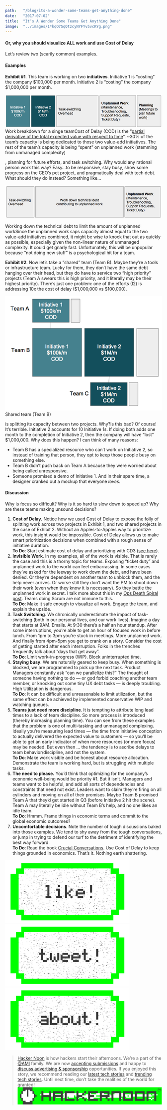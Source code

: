 ```yaml
---
path:	"/blog/its-a-wonder-some-teams-get-anything-done"
date:	"2017-07-02"
title:	"It’s A Wonder Some Teams Get Anything Done"
image:	"../images/1*kqO7SqQtzcyNYFYv5vcKYg.png"
---
```


#### Or, why you should visualize ALL work and use Cost of Delay

Let’s review two (scarily common) examples.

#### Examples

**Exhibit #1**. This team is working on two **initiatives**. Initiative 1 is “costing” the company $100,000 per month. Initiative 2 is “costing” the company $1,000,000 per month.

![](../images/1*kqO7SqQtzcyNYFYv5vcKYg.png)Work breakdown for a singe teamCost of Delay (COD) is the “[partial derivative of the total expected value with respect to time](https://en.wikipedia.org/wiki/Cost_of_delay)”. ~30% of the team’s capacity is being dedicated to those two value-add initiatives. The rest of the team’s capacity is being “spent” on unplanned work (stemming from unmanaged complexity)

, planning for future efforts, and task switching. Why would any rational person work this way? Easy…to be responsive, stay busy, show some progress on the CEO’s pet project, and pragmatically deal with tech debt. What should they do instead? Something like…

![](../images/1*XizTcNXRDQ-w9qBNNhBFsw.png)

Working down the technical debt to limit the amount of unplanned workSince the unplanned work saps capacity almost equal to the two value-add initiatives combined, it might be wise to knock that out as quickly as possible, especially given the non-linear nature of unmanaged complexity. It could get gnarly fast. Unfortunately, this will be unpopular because “not doing new stuff” is a psychological hit for a team.

**Exhibit #2**. Now let’s take a “shared” team (Team B). Maybe they’re a tools or infrastructure team. Lucky for them, they don’t have the same debt hanging over their head, but they do have to service two “high priority” projects (Team A swears this is high priority, and it literally may be their highest priority). There’s just one problem: one of the efforts (I2) is addressing 10x the cost of delay ($1,000,000 vs $100,000).

![](../images/1*PXZw9ZfTSSXWFJRm-qRAeQ.png)Shared team (Team B)

 is splitting its capacity between two projects. Why?Is this bad? Of course! It’s terrible. Initiative 2 accounts for 10 Initiative 1s. If doing both adds one month to the completion of Initiative 2, then the company will have “lost” $1,000,000. Why does this happen? I can think of many reasons:

* Team B has a specialized resource who can’t work on Initiative 2, so instead of training that person, they opt to keep those people busy on something else.
* Team B didn’t push back on Team A because they were worried about being called unresponsive.
* Someone promised a demo of Initiative 1. And in their spare time, a designer cranked out a mockup that everyone *loves*.
#### Discussion

Why is focus so difficult? Why is it so hard to slow down to speed up? Why are these teams making unsound decisions?

1. **Cost of Delay.** Notice how we used Cost of Delay to expose the folly of splitting work across two projects in Exhibit 1, and two shared projects in the case of Exhibit 2. Without an Apples-to-Apples way to prioritize work, this insight would be impossible. Cost of Delay allows us to make smart prioritization decisions when combined with a rough sense of initiative duration.  
**To Do**: Start estimate cost of delay and prioritizing with CD3 ([see here](http://blackswanfarming.com/cost-of-delay-divided-by-duration/)).
2. **Invisible Work**. In my examples, all of the work is visible. That is rarely the case and this is a thorny topic for teams. Exposing “ticket duty” and unplanned work to the world can feel embarrassing. In some cases they’ve asked for the leeway to work down the debt, and have been denied. Or they’re dependent on another team to unblock them, and the help never arrives. Or worse still they don’t want the PM to shoot down their work (even when they know it is necessary). So they battle the unplanned work in secret. I talk more about this in my [Ops Death Spiral post](https://medium.com/@johnpcutler/learned-helplessness-and-the-ops-death-spiral-b0fff7d916b1). Teams doing Scrum are not immune to this.  
**To Do**: Make it safe enough to visualize all work. Engage the team, and explain the upside.
3. **Task Switching**. We chronically underestimate the impact of task-switching (both in our personal lives, and our work lives). Imagine a day that starts at 9AM. Emails. At 9:30 there’s a half an hour standup. After some interruptions, you’re able to get an hour of focused work in before lunch. From 1pm to 3pm you’re stuck in meetings. More unplanned work. And finally from 4pm-5pm you get to crank on a story. Consider the cost of getting started after each interruption. Folks in the trenches frequently talk about “days that get away”.  
**To Do**: Limit work-in-progress (WIP). Block uninterrupted time.
4. **Staying busy**. We are naturally geared to keep busy. When something is blocked, we are programmed to pick up the next task. Product Managers constantly ask “can we parallelize this?” The thought of someone having nothing to do — or god forbid coaching another team member, or knocking out some tiny UX debt tasks — is deeply troubling. High Utilization is dangerous.  
**To Do**: It can be difficult and unreasonable to limit utilization, but the same effect can be achieved by implemented conservative WIP and watching queues.
5. **Teams just need more discipline**. It is tempting to attribute long lead times to a lack of team discipline. So more process is introduced (thereby increasing planning time). You can see from these examples that the problem is one of multi-tasking and unmanaged complexing. Ideally you’re measuring lead times — the time from initiative conception to actually delivered the expected value to customers — so you’ll be able to get an early indicator of when more resources (or more focus) may be needed. But even then … the tendency is to ascribe delays to team behavior/discipline, and not the system.  
**To Do**: Make work visible and be honest about resource allocation. Demonstrate the team is working hard, but is struggling with multiple tasks.
6. **The need to please.** You’d think that optimizing for the company’s economic well-being would be priority #1. But it isn’t. Managers and teams want to be helpful, and add all sorts of dependencies and constraints that need not exist. Leaders want to claim they’re firing on all cylinders and moving on all of their promises. Maybe Team B promised Team A that they’d get started in Q3 (before Initiative 2 hit the scene). Team A may literally be idle without Team B’s help, and no one likes an idle team.  
**To Do**: Hmmm. Frame things in economic terms and commit to the global economic outcomes?
7. **Uncomfortable decisions**. Note the number of tough discussions baked into those examples. We tend to shy away from the tough conversations, or jump in trying to defend our turf to the detriment of identifying the best way forward.   
**To Do**: Read the book [Crucial Conversations](https://www.amazon.com/Crucial-Conversations-Talking-Stakes-Second/dp/1469266822). Use Cost of Delay to keep things grounded in economics.
That’s it. Nothing earth shattering.

[![](../images/1*0hqOaABQ7XGPT-OYNgiUBg.png)](http://bit.ly/HackernoonFB)[![](../images/1*Vgw1jkA6hgnvwzTsfMlnpg.png)](https://goo.gl/k7XYbx)[![](../images/1*gKBpq1ruUi0FVK2UM_I4tQ.png)](https://goo.gl/4ofytp)
> [Hacker Noon](http://bit.ly/Hackernoon) is how hackers start their afternoons. We’re a part of the [@AMI](http://bit.ly/atAMIatAMI) family. We are now [accepting submissions](http://bit.ly/hackernoonsubmission) and happy to [discuss advertising & sponsorship](mailto:partners@amipublications.com) opportunities.
> If you enjoyed this story, we recommend reading our [latest tech stories](http://bit.ly/hackernoonlatestt) and [trending tech stories](https://hackernoon.com/trending). Until next time, don’t take the realities of the world for granted!![](../images/1*35tCjoPcvq6LbB3I6Wegqw.jpeg)